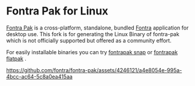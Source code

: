 # Fontra Pak for Linux

[Fontra Pak](https://github.com/fontra/fontra-pak) is a cross-platform, standalone, bundled [Fontra](https://github.com/fontra/fontra) application for desktop use.
This fork is for generating the Linux Binary of fontra-pak which is not officially supported but offered as a community effort.

For easily installable binaries you can try [fontrapak snap](https://snapcraft.io/fontrapak) or [fontrapak flatpak](https://github.com/mitradranirban/fontrapak-flatpak) .

https://github.com/fontra/fontra-pak/assets/4246121/a4e8054e-995a-4bcc-ac64-5c8a0ea415aa
